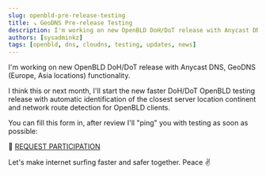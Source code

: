```yaml
---
slug: openbld-pre-release-testing
title: ↘ GeoDNS Pre-release Testing
description: I'm working on new OpenBLD DoH/DoT release with Anycast DNS, GeoDNS (Europe, Asia locations) functionality.
authors: [sysadminkz]
tags: [openbld, dns, cloudns, testing, updates, news]
---
```


I'm working on new OpenBLD DoH/DoT release with Anycast DNS, GeoDNS (Europe, Asia locations) functionality.

I think this or next month, I'll start the new faster DoH/DoT OpenBLD testing release with automatic identification of the closest server location continent and network route detection for OpenBLD clients.

You can fill this form in, after review I'll "ping" you with testing as soon as possible:

🔶 [REQUEST PARTICIPATION](https://docs.google.com/forms/d/e/1FAIpQLSfHG8gV738IVCRSDfTr3m1rKmKxJHrsqZOPp5ePg6vRWz6RMw/viewform?usp=sf_link)

Let's make internet surfing faster and safer together. Peace ✌️
